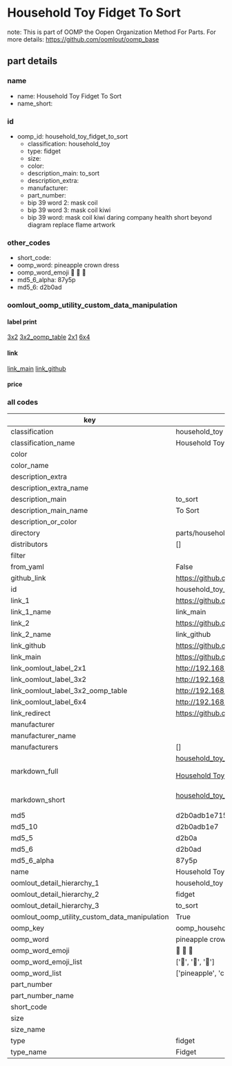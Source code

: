 # Household Toy Fidget To Sort  

note: This is part of OOMP the Oopen Organization Method For Parts. For more details: https://github.com/oomlout/oomp_base

##  part details
  







### name
* name: Household Toy Fidget To Sort
* name_short: 
### id
* oomp_id: household_toy_fidget_to_sort
  * classification: household_toy
  * type: fidget
  * size: 
  * color: 
  * description_main: to_sort
  * description_extra: 
  * manufacturer: 
  * part_number: 
  * bip 39 word 2: mask coil
  * bip 39 word 3: mask coil kiwi
  * bip 39 word: mask coil kiwi daring company health short beyond diagram replace flame artwork

### other_codes
* short_code: 
* oomp_word: pineapple crown dress
* oomp_word_emoji :pineapple: :crown: :dress:
* md5_6_alpha: 87y5p
* md5_6: d2b0ad






### oomlout_oomp_utility_custom_data_manipulation
#### label print
[3x2](http://192.168.1.245:1112/?label=oomp%2087y5p)
[3x2_oomp_table](http://192.168.1.108:1112/?label=oomp%2087y5p)
[2x1](http://192.168.1.242:1112/?label=oomp%2087y5p)
[6x4](http://192.168.1.55:1112/?label=oomp%2087y5p)    

#### link

[link_main](https://github.com/oomlout/oomlout_oomp_version_1_messy/tree/main/parts/household_toy_fidget_to_sort) [link_github](https://github.com/oomlout/oomlout_oomp_version_1_messy/tree/main/parts/household_toy_fidget_to_sort)                             

#### price







### all codes 
| key | value |  
| --- | --- |  
| classification | household_toy |  
| classification_name | Household Toy |  
| color |  |  
| color_name |  |  
| description_extra |  |  
| description_extra_name |  |  
| description_main | to_sort |  
| description_main_name | To Sort |  
| description_or_color |   |  
| directory | parts/household_toy_fidget_to_sort |  
| distributors | [] |  
| filter |  |  
| from_yaml | False |  
| github_link | https://github.com/oomlout/oomlout_oomp_part_src/tree/main/parts/household_toy_fidget_to_sort |  
| id | household_toy_fidget_to_sort |  
| link_1 | https://github.com/oomlout/oomlout_oomp_version_1_messy/tree/main/parts/household_toy_fidget_to_sort |  
| link_1_name | link_main |  
| link_2 | https://github.com/oomlout/oomlout_oomp_version_1_messy/tree/main/parts/household_toy_fidget_to_sort |  
| link_2_name | link_github |  
| link_github | https://github.com/oomlout/oomlout_oomp_version_1_messy/tree/main/parts/household_toy_fidget_to_sort |  
| link_main | https://github.com/oomlout/oomlout_oomp_version_1_messy/tree/main/parts/household_toy_fidget_to_sort |  
| link_oomlout_label_2x1 | http://192.168.1.242:1112/?label=oomp%2087y5p |  
| link_oomlout_label_3x2 | http://192.168.1.245:1112/?label=oomp%2087y5p |  
| link_oomlout_label_3x2_oomp_table | http://192.168.1.108:1112/?label=oomp%2087y5p |  
| link_oomlout_label_6x4 | http://192.168.1.55:1112/?label=oomp%2087y5p |  
| link_redirect | https://github.com/oomlout/oomlout_oomp_version_1_messy/tree/main/parts/household_toy_fidget_to_sort |  
| manufacturer |  |  
| manufacturer_name |  |  
| manufacturers | [] |  
| markdown_full | [household_toy_fidget_to_sort](none)<br>[](none)<br>[Household Toy Fidget To Sort](none)<br><br> |  
| markdown_short | [household_toy_fidget_to_sort](none)<br><br> |  
| md5 | d2b0adb1e715d8d9a8974378f6cb5443 |  
| md5_10 | d2b0adb1e7 |  
| md5_5 | d2b0a |  
| md5_6 | d2b0ad |  
| md5_6_alpha | 87y5p |  
| name | Household Toy Fidget To Sort |  
| oomlout_detail_hierarchy_1 | household_toy |  
| oomlout_detail_hierarchy_2 | fidget |  
| oomlout_detail_hierarchy_3 | to_sort |  
| oomlout_oomp_utility_custom_data_manipulation | True |  
| oomp_key | oomp_household_toy_fidget_to_sort |  
| oomp_word | pineapple crown dress |  
| oomp_word_emoji | :pineapple: :crown: :dress: |  
| oomp_word_emoji_list | [':pineapple:', ':crown:', ':dress:'] |  
| oomp_word_list | ['pineapple', 'crown', 'dress'] |  
| part_number |  |  
| part_number_name |  |  
| short_code |  |  
| size |  |  
| size_name |  |  
| type | fidget |  
| type_name | Fidget |  
